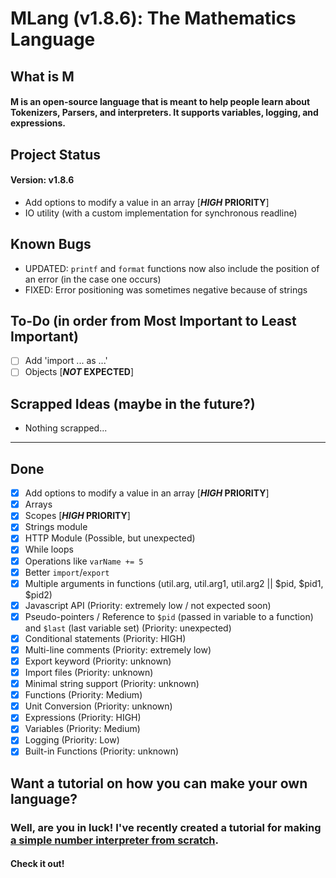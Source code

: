 # MLang (v1.8.6): The Mathematics Language

## What is M

#### M is an open-source language that is meant to help people learn about Tokenizers, Parsers, and interpreters. It supports variables, logging, and expressions.

## Project Status

#### Version: v1.8.6
- Add options to modify a value in an array [***HIGH* PRIORITY**]
- IO utility (with a custom implementation for synchronous readline)

## Known Bugs
- UPDATED: `printf` and `format` functions now also include the position of an error (in the case one occurs)
- FIXED: Error positioning was sometimes negative because of strings

## To-Do (in order from Most Important to Least Important)
- [ ] Add 'import ... as ...'
- [ ] Objects [***NOT* EXPECTED**]

## Scrapped Ideas (maybe in the future?)
- Nothing scrapped...
-----------------------------------------

## Done
- [x] Add options to modify a value in an array [***HIGH* PRIORITY**]
- [x] Arrays
- [x] Scopes [***HIGH* PRIORITY**]
- [x] Strings module
- [x] HTTP Module (Possible, but unexpected)
- [x] While loops
- [x] Operations like `varName += 5`
- [x] Better `import`/`export`
- [x] Multiple arguments in functions (util.arg, util.arg1, util.arg2 || $pid, $pid1, $pid2)
- [x] Javascript API (Priority: extremely low / not expected soon)
- [x] Pseudo-pointers / Reference to `$pid` (passed in variable to a function) and `$last` (last variable set) (Priority: unexpected)
- [x] Conditional statements (Priority: HIGH)
- [x] Multi-line comments (Priority: extremely low)
- [x] Export keyword (Priority: unknown)
- [x] Import files (Priority: unknown)
- [x] Minimal string support (Priority: unknown)
- [x] Functions (Priority: Medium)
- [x] Unit Conversion (Priority: unknown)
- [x] Expressions (Priority: HIGH)
- [x] Variables (Priority: Medium)
- [x] Logging (Priority: Low)
- [x] Built-in Functions (Priority: unknown)

## Want a tutorial on how you can make your own language?

### Well, are you in luck! I've recently created a tutorial for making [a simple number interpreter from scratch](https://number-interpreter-from-scratch.battledash2.repl.co).

#### Check it out!
